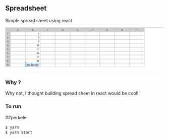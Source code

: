 ## Spreadsheet

Simple spread sheet using react

![screenshot](./screenshot.png)

### Why ?

Why not, I thought building spread sheet in react would be cool!

### To run
##perkele
```
$ yarn
$ yarn start
```
